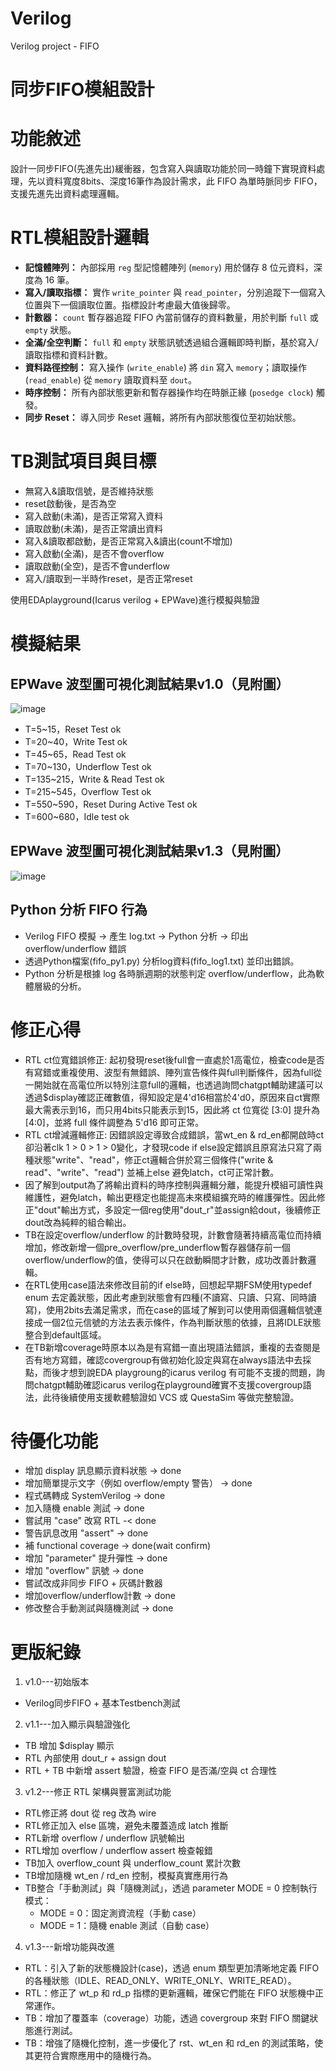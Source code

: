 # Verilog
Verilog project - FIFO

# 同步FIFO模組設計

# 功能敘述
設計一同步FIFO(先進先出)緩衝器，包含寫入與讀取功能於同一時鐘下實現資料處理，先以資料寬度8bits、深度16筆作為設計需求，此 FIFO 為單時脈同步 FIFO，支援先進先出資料處理邏輯。

# RTL模組設計邏輯
- **記憶體陣列：** 內部採用 `reg` 型記憶體陣列 (`memory`) 用於儲存 8 位元資料，深度為 16 筆。
- **寫入/讀取指標：** 實作 `write_pointer` 與 `read_pointer`，分別追蹤下一個寫入位置與下一個讀取位置。指標設計考慮最大值後歸零。
- **計數器：** `count` 暫存器追蹤 FIFO 內當前儲存的資料數量，用於判斷 `full` 或 `empty` 狀態。
- **全滿/全空判斷：** `full` 和 `empty` 狀態訊號透過組合邏輯即時判斷，基於寫入/讀取指標和資料計數。
- **資料路徑控制：** 寫入操作 (`write_enable`) 將 `din` 寫入 `memory`；讀取操作 (`read_enable`) 從 `memory` 讀取資料至 `dout`。
- **時序控制：** 所有內部狀態更新和暫存器操作均在時脈正緣 (`posedge clock`) 觸發。
- **同步 Reset：** 導入同步 Reset 邏輯，將所有內部狀態復位至初始狀態。



# TB測試項目與目標
- 無寫入&讀取信號，是否維持狀態
- reset啟動後，是否為空
- 寫入啟動(未滿)，是否正常寫入資料
- 讀取啟動(未滿)，是否正常讀出資料
- 寫入&讀取都啟動，是否正常寫入&讀出(count不增加)
- 寫入啟動(全滿)，是否不會overflow
- 讀取啟動(全空)，是否不會underflow
- 寫入/讀取到一半時作reset，是否正常reset

使用EDAplayground(Icarus verilog + EPWave)進行模擬與驗證


# 模擬結果
## EPWave 波型圖可視化測試結果v1.0（見附圖）
![image](https://github.com/user-attachments/assets/ec74eb81-fcb1-403a-b54e-cacf4c5da32f)
- T=5~15，Reset Test ok
- T=20~40，Write Test ok
- T=45~65，Read Test ok
- T=70~130，Underflow Test ok
- T=135~215，Write & Read Test ok
- T=215~545，Overflow Test ok
- T=550~590，Reset During Active Test ok
- T=600~680，Idle test ok

## EPWave 波型圖可視化測試結果v1.3（見附圖）
![image](https://github.com/user-attachments/assets/8ec90db5-d51c-49bc-af86-7b06c41cc75a)


## Python 分析 FIFO 行為
- Verilog FIFO 模擬 → 產生 log.txt → Python 分析 → 印出overflow/underflow 錯誤
- 透過Python檔案(fifo_py1.py) 分析log資料(fifo_log1.txt) 並印出錯誤。
- Python 分析是根據 log 各時脈週期的狀態判定 overflow/underflow，此為軟體層級的分析。


# 修正心得
- RTL ct位寬錯誤修正: 起初發現reset後full會一直處於1高電位，檢查code是否有寫錯或重複使用、波型有無錯誤、陣列宣告條件與full判斷條件，因為full從一開始就在高電位所以特別注意full的邏輯，也透過詢問chatgpt輔助建議可以透過$display確認正確數值，得知設定是4'd16相當於4'd0，原因來自ct實際最大需表示到16，而只用4bits只能表示到15，因此將 ct 位寬從 [3:0] 提升為 [4:0]，並將 full 條件調整為 5'd16 即可正常。
- RTL ct增減邏輯修正: 因錯誤設定導致合成錯誤，當wt_en & rd_en都開啟時ct卻沿著clk 1 > 0 > 1 > 0變化，才發現code if else設定錯誤且原寫法只寫了兩種狀態"write"、"read"，修正ct邏輯合併於寫三個條件("write & read"、"write"、"read") 並補上else 避免latch，ct可正常計數。
- 因了解到output為了將輸出資料的時序控制與邏輯分離，能提升模組可讀性與維護性，避免latch，輸出更穩定也能提高未來模組擴充時的維護彈性。因此修正"dout"輸出方式，多設定一個reg使用"dout_r"並assign給dout，後續修正dout改為純粹的組合輸出。
- TB在設定overflow/underflow 的計數時發現，計數會隨著持續高電位而持續增加，修改新增一個pre_overflow/pre_underflow暫存器儲存前一個overflow/underflow的值，使得可以只在啟動瞬間才計數，成功改善計數邏輯。
- 在RTL使用case語法來修改目前的if else時，回想起早期FSM使用typedef enum 去定義狀態，因此考慮到狀態會有四種(不讀寫、只讀、只寫、同時讀寫)，使用2bits去滿足需求，而在case的區域了解到可以使用兩個邏輯信號連接成一個2位元信號的方法去表示條件，作為判斷狀態的依據，且將IDLE狀態整合到default區域。
- 在TB新增coverage時原本以為是有寫錯一直出現語法錯誤，重複的去查閱是否有地方寫錯，確認covergroup有做初始化設定與寫在always語法中去採點，而後才想到說EDA playgroung的icarus verilog 有可能不支援的問題，詢問chatgpt輔助確認icarus verilog在playground確實不支援covergroup語法，此待後續使用支援軟體驗證如 VCS 或 QuestaSim 等做完整驗證。

# 待優化功能
- 增加 display 訊息顯示資料狀態 -> done
- 增加簡單提示文字（例如 overflow/empty 警告） -> done
- 程式碼轉成 SystemVerilog -> done
- 加入隨機 enable 測試 -> done
- 嘗試用 "case" 改寫 RTL -< done
- 警告訊息改用 "assert" -> done
- 補 functional coverage -> done(wait confirm)
- 增加 "parameter" 提升彈性 -> done
- 增加 "overflow" 訊號 -> done
- 嘗試改成非同步 FIFO + 灰碼計數器
- 增加overflow/underflow計數 -> done
- 修改整合手動測試與隨機測試 -> done


# 更版紀錄
1. v1.0---初始版本 
- Verilog同步FIFO + 基本Testbench測試
2. v1.1---加入顯示與驗證強化
- TB 增加 $display 顯示
- RTL 內部使用 dout_r + assign dout
- RTL + TB 中新增 assert 驗證，檢查 FIFO 是否滿/空與 ct 合理性
3. v1.2---修正 RTL 架構與豐富測試功能
- RTL修正將 dout 從 reg 改為 wire
- RTL修正加入 else 區塊，避免未覆蓋造成 latch 推斷
- RTL新增 overflow / underflow 訊號輸出
- RTL增加 overflow / underflow assert 檢查報錯
- TB加入 overflow_count 與 underflow_count 累計次數
- TB增加隨機 wt_en / rd_en 控制，模擬真實應用行為
- TB整合「手動測試」與「隨機測試」，透過 parameter MODE = 0 控制執行模式：
   - MODE = 0：固定測資流程（手動 case）
   - MODE = 1：隨機 enable 測試（自動 case）
4. v1.3---新增功能與改進
- RTL：引入了新的狀態機設計(case)，透過 enum 類型更加清晰地定義 FIFO 的各種狀態（IDLE、READ_ONLY、WRITE_ONLY、WRITE_READ）。
- RTL：修正了 wt_p 和 rd_p 指標的更新邏輯，確保它們能在 FIFO 狀態機中正常運作。
- TB：增加了覆蓋率（coverage）功能，透過 covergroup 來對 FIFO 關鍵狀態進行測試。
- TB：增強了隨機化控制，進一步優化了 rst、wt_en 和 rd_en 的測試策略，使其更符合實際應用中的隨機行為。

